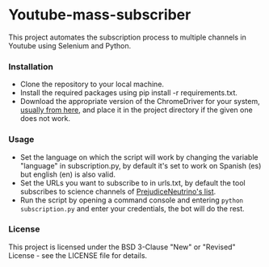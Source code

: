 # Youtube-mass-subscriber
This project automates the subscription process to multiple channels in Youtube using Selenium and Python.

### Installation
 - Clone the repository to your local machine.
 - Install the required packages using pip install -r requirements.txt.
 - Download the appropriate version of the ChromeDriver for your system, [usually from here](https://chromedriver.chromium.org/downloads), and place it in the project directory if the given one does not work.

### Usage
 - Set the language on which the script will work by changing the variable "language" in subscription.py, by default it's set to work on Spanish (es) but english (en) is also valid.
 - Set the URLs you want to subscribe to in urls.txt, by default the tool subscribes to science channels of [PrejudiceNeutrino's list](https://github.com/PrejudiceNeutrino/YouTube_Channels).
 - Run the script by opening a command console and entering ```python subscription.py``` and enter your credentials, the bot will do the rest.

### License
This project is licensed under the BSD 3-Clause "New" or "Revised" License - see the LICENSE file for details.
